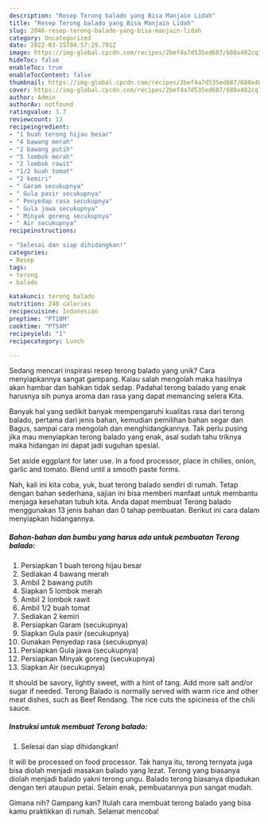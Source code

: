 ```yaml
---
description: "Resep Terong balado yang Bisa Manjain Lidah"
title: "Resep Terong balado yang Bisa Manjain Lidah"
slug: 2046-resep-terong-balado-yang-bisa-manjain-lidah
category: Uncategorized
date: 2022-03-15T04:57:29.791Z
image: https://img-global.cpcdn.com/recipes/2bef4a7d535ed687/680x482cq70/terong-balado-foto-resep-utama.jpg
hideToc: false
enableToc: true
enableTocContent: false
thumbnail: https://img-global.cpcdn.com/recipes/2bef4a7d535ed687/680x482cq70/terong-balado-foto-resep-utama.jpg
cover: https://img-global.cpcdn.com/recipes/2bef4a7d535ed687/680x482cq70/terong-balado-foto-resep-utama.jpg
author: Admin
authorAv: notfound
ratingvalue: 3.7
reviewcount: 13
recipeingredient:
- "1 buah terong hijau besar"
- "4 bawang merah"
- "2 bawang putih"
- "5 lombok merah"
- "2 lombok rawit"
- "1/2 buah tomat"
- "2 kemiri"
- " Garam secukupnya"
- " Gula pasir secukupnya"
- " Penyedap rasa secukupnya"
- " Gula jawa secukupnya"
- " Minyak goreng secukupnya"
- " Air secukupnya"
recipeinstructions:

- "Selesai dan siap dihidangkan!"
categories:
- Resep
tags:
- terong
- balado

katakunci: terong balado 
nutrition: 240 calories
recipecuisine: Indonesian
preptime: "PT18M"
cooktime: "PT54M"
recipeyield: "1"
recipecategory: Lunch

---
```





Sedang mencari inspirasi resep terong balado yang unik? Cara menyiapkannya sangat gampang. Kalau salah mengolah maka hasilnya akan hambar dan bahkan tidak sedap. Padahal terong balado yang enak harusnya sih punya aroma dan rasa yang dapat memancing selera Kita.





Banyak hal yang sedikit banyak mempengaruhi kualitas rasa dari terong balado, pertama dari jenis bahan, kemudian pemilihan bahan segar dan Bagus, sampai cara mengolah dan menghidangkannya. Tak perlu pusing jika mau menyiapkan terong balado yang enak,      asal sudah tahu triknya maka hidangan ini dapat jadi suguhan spesial.














Set aside eggplant for later use. In a food processor, place in chilies, onion, garlic and tomato. Blend until a smooth paste forms.






Nah, kali ini kita coba, yuk, buat terong balado sendiri di rumah. Tetap dengan bahan sederhana, sajian ini bisa memberi manfaat untuk membantu menjaga kesehatan tubuh kita. Anda dapat membuat Terong balado menggunakan 13 jenis bahan dan 0 tahap pembuatan. Berikut ini cara dalam menyiapkan hidangannya.

<!--inarticleads1-->

##### Bahan-bahan dan bumbu yang harus ada untuk pembuatan Terong balado:

1. Persiapkan 1 buah terong hijau besar
1. Sediakan 4 bawang merah
1. Ambil 2 bawang putih
1. Siapkan 5 lombok merah
1. Ambil 2 lombok rawit
1. Ambil 1/2 buah tomat
1. Sediakan 2 kemiri
1. Persiapkan  Garam (secukupnya)
1. Siapkan  Gula pasir (secukupnya)
1. Gunakan  Penyedap rasa (secukupnya)
1. Persiapkan  Gula jawa (secukupnya)
1. Persiapkan  Minyak goreng (secukupnya)
1. Siapkan  Air (secukupnya)


It should be savory, lightly sweet, with a hint of tang. Add more salt and/or sugar if needed. Terong Balado is normally served with warm rice and other meat dishes, such as Beef Rendang. The rice cuts the spiciness of the chili sauce. 

<!--inarticleads2-->

##### Instruksi untuk membuat Terong balado:


1. Selesai dan siap dihidangkan!

It will be processed on food processor. Tak hanya itu, terong ternyata juga bisa diolah menjadi masakan balado yang lezat. Terong yang biasanya diolah menjadi balado yakni terong ungu. Balado terong biasanya dipadukan dengan teri ataupun petai. Selain enak, pembuatannya pun sangat mudah. 

Gimana nih? Gampang kan? Itulah cara membuat terong balado yang bisa kamu praktikkan di rumah. Selamat mencoba!
